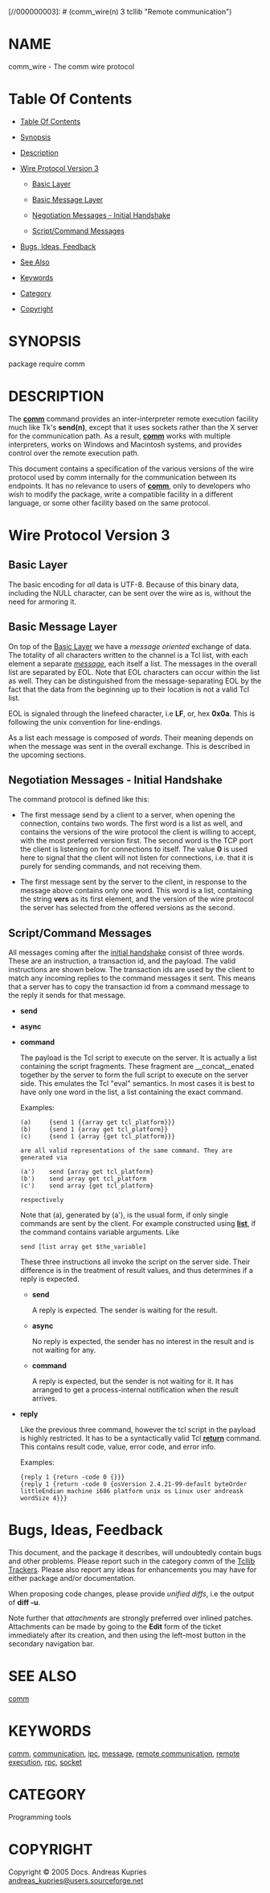 
[//000000001]: # (comm_wire - Remote communication)
[//000000002]: # (Generated from file 'comm_wire.man' by tcllib/doctools with format 'markdown')
[//000000003]: # (comm_wire(n) 3 tcllib "Remote communication")

# NAME

comm_wire - The comm wire protocol

# <a name='toc'></a>Table Of Contents

  -  [Table Of Contents](#toc)

  -  [Synopsis](#synopsis)

  -  [Description](#section1)

  -  [Wire Protocol Version 3](#section2)

      -  [Basic Layer](#subsection1)

      -  [Basic Message Layer](#subsection2)

      -  [Negotiation Messages - Initial Handshake](#subsection3)

      -  [Script/Command Messages](#subsection4)

  -  [Bugs, Ideas, Feedback](#section3)

  -  [See Also](#see-also)

  -  [Keywords](#keywords)

  -  [Category](#category)

  -  [Copyright](#copyright)

# <a name='synopsis'></a>SYNOPSIS

package require comm  

# <a name='description'></a>DESCRIPTION

The __[comm](comm.md)__ command provides an inter-interpreter remote execution
facility much like Tk's __send(n)__, except that it uses sockets rather than the
X server for the communication path. As a result, __[comm](comm.md)__ works with
multiple interpreters, works on Windows and Macintosh systems, and provides
control over the remote execution path.

This document contains a specification of the various versions of the wire
protocol used by comm internally for the communication between its endpoints. It
has no relevance to users of __[comm](comm.md)__, only to developers who wish to
modify the package, write a compatible facility in a different language, or some
other facility based on the same protocol.

# <a name='section2'></a>Wire Protocol Version 3

## <a name='subsection1'></a>Basic Layer

The basic encoding for *all* data is UTF-8. Because of this binary data,
including the NULL character, can be sent over the wire as is, without the need
for armoring it.

## <a name='subsection2'></a>Basic Message Layer

On top of the [Basic Layer](#subsection1) we have a *message oriented* exchange
of data. The totality of all characters written to the channel is a Tcl list,
with each element a separate *[message](../../../../index.md#message)*, each
itself a list. The messages in the overall list are separated by EOL. Note that
EOL characters can occur within the list as well. They can be distinguished from
the message-separating EOL by the fact that the data from the beginning up to
their location is not a valid Tcl list.

EOL is signaled through the linefeed character, i.e __LF__, or, hex __0x0a__.
This is following the unix convention for line-endings.

As a list each message is composed of *words*. Their meaning depends on when the
message was sent in the overall exchange. This is described in the upcoming
sections.

## <a name='subsection3'></a>Negotiation Messages - Initial Handshake

The command protocol is defined like this:

  - The first message send by a client to a server, when opening the connection,
    contains two words. The first word is a list as well, and contains the
    versions of the wire protocol the client is willing to accept, with the most
    preferred version first. The second word is the TCP port the client is
    listening on for connections to itself. The value __0__ is used here to
    signal that the client will not listen for connections, i.e. that it is
    purely for sending commands, and not receiving them.

  - The first message sent by the server to the client, in response to the
    message above contains only one word. This word is a list, containing the
    string __vers__ as its first element, and the version of the wire protocol
    the server has selected from the offered versions as the second.

## <a name='subsection4'></a>Script/Command Messages

All messages coming after the [initial handshake](#subsection3) consist of three
words. These are an instruction, a transaction id, and the payload. The valid
instructions are shown below. The transaction ids are used by the client to
match any incoming replies to the command messages it sent. This means that a
server has to copy the transaction id from a command message to the reply it
sends for that message.

  - __send__

  - __async__

  - __command__

    The payload is the Tcl script to execute on the server. It is actually a
    list containing the script fragments. These fragment are __concat__enated
    together by the server to form the full script to execute on the server
    side. This emulates the Tcl "eval" semantics. In most cases it is best to
    have only one word in the list, a list containing the exact command.

    Examples:

        (a)     {send 1 {{array get tcl_platform}}}
        (b)     {send 1 {array get tcl_platform}}
        (c)     {send 1 {array {get tcl_platform}}}

        are all valid representations of the same command. They are
        generated via

        (a')    send {array get tcl_platform}
        (b')    send array get tcl_platform
        (c')    send array {get tcl_platform}

        respectively

    Note that (a), generated by (a'), is the usual form, if only single commands
    are sent by the client. For example constructed using
    __[list](../../../../index.md#list)__, if the command contains variable
    arguments. Like

        send [list array get $the_variable]

    These three instructions all invoke the script on the server side. Their
    difference is in the treatment of result values, and thus determines if a
    reply is expected.

      * __send__

        A reply is expected. The sender is waiting for the result.

      * __async__

        No reply is expected, the sender has no interest in the result and is
        not waiting for any.

      * __command__

        A reply is expected, but the sender is not waiting for it. It has
        arranged to get a process-internal notification when the result arrives.

  - __reply__

    Like the previous three command, however the tcl script in the payload is
    highly restricted. It has to be a syntactically valid Tcl
    __[return](../../../../index.md#return)__ command. This contains result
    code, value, error code, and error info.

    Examples:

        {reply 1 {return -code 0 {}}}
        {reply 1 {return -code 0 {osVersion 2.4.21-99-default byteOrder littleEndian machine i686 platform unix os Linux user andreask wordSize 4}}}

# <a name='section3'></a>Bugs, Ideas, Feedback

This document, and the package it describes, will undoubtedly contain bugs and
other problems. Please report such in the category *comm* of the [Tcllib
Trackers](http://core.tcl.tk/tcllib/reportlist). Please also report any ideas
for enhancements you may have for either package and/or documentation.

When proposing code changes, please provide *unified diffs*, i.e the output of
__diff -u__.

Note further that *attachments* are strongly preferred over inlined patches.
Attachments can be made by going to the __Edit__ form of the ticket immediately
after its creation, and then using the left-most button in the secondary
navigation bar.

# <a name='see-also'></a>SEE ALSO

[comm](comm.md)

# <a name='keywords'></a>KEYWORDS

[comm](../../../../index.md#comm),
[communication](../../../../index.md#communication),
[ipc](../../../../index.md#ipc), [message](../../../../index.md#message),
[remote communication](../../../../index.md#remote_communication), [remote
execution](../../../../index.md#remote_execution),
[rpc](../../../../index.md#rpc), [socket](../../../../index.md#socket)

# <a name='category'></a>CATEGORY

Programming tools

# <a name='copyright'></a>COPYRIGHT

Copyright &copy; 2005 Docs. Andreas Kupries <andreas_kupries@users.sourceforge.net>
